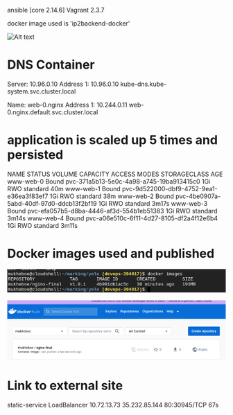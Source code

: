 ansible [core 2.14.6]
Vagrant 2.3.7

docker image used is 'ip2backend-docker'

![Alt text](image-1.png)

# DNS Container
Server:    10.96.0.10
Address 1: 10.96.0.10 kube-dns.kube-system.svc.cluster.local

Name:      web-0.nginx
Address 1: 10.244.0.11 web-0.nginx.default.svc.cluster.local

# application is scaled up 5 times and persisted
NAME        STATUS   VOLUME                                     CAPACITY   ACCESS MODES   STORAGECLASS   AGE
www-web-0   Bound    pvc-371a5b13-5e0c-4a98-a745-19ba913415c0   1Gi        RWO            standard       40m
www-web-1   Bound    pvc-9d522000-dbf9-4752-9ea1-e36ea3f83ef7   1Gi        RWO            standard       38m
www-web-2   Bound    pvc-4be0907a-5abd-40df-97d0-ddcb13f2bf19   1Gi        RWO            standard       3m17s
www-web-3   Bound    pvc-efa057b5-d8ba-4446-af3d-554b1eb51383   1Gi        RWO            standard       3m14s
www-web-4   Bound    pvc-a06e510c-6f11-4d27-8105-df2a4f12e6b4   1Gi        RWO            standard       3m11s

# Docker images used and published
![Alt text](<Screenshot from 2023-08-13 10-39-47.png>)

![Alt text](<Screenshot from 2023-08-13 10-59-30.png>)

# Link to external site
static-service   LoadBalancer   10.72.13.73   35.232.85.144    80:30945/TCP     67s
